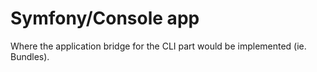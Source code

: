 # Symfony/Console app

Where the application bridge for the CLI part would be implemented (ie. Bundles).
